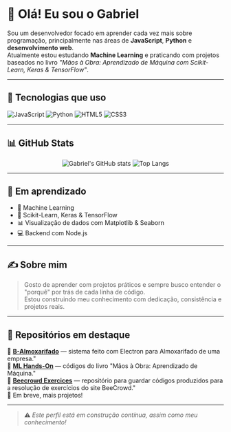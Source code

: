 # 👋 Olá! Eu sou o Gabriel

Sou um desenvolvedor focado em aprender cada vez mais sobre programação, principalmente nas áreas de **JavaScript**, **Python** e **desenvolvimento web**.  
Atualmente estou estudando **Machine Learning** e praticando com projetos baseados no livro _"Mãos à Obra: Aprendizado de Máquina com Scikit-Learn, Keras & TensorFlow"_.

---

## 🚀 Tecnologias que uso

![JavaScript](https://img.shields.io/badge/-JavaScript-F7DF1E?style=flat-square&logo=javascript&logoColor=000)
![Python](https://img.shields.io/badge/-Python-3776AB?style=flat-square&logo=python&logoColor=fff)
![HTML5](https://img.shields.io/badge/-HTML5-E34F26?style=flat-square&logo=html5&logoColor=fff)
![CSS3](https://img.shields.io/badge/-CSS3-1572B6?style=flat-square&logo=css3&logoColor=fff)

---

## 📊 GitHub Stats

<div align="center">
  
  ![Gabriel's GitHub stats](https://github-readme-stats.vercel.app/api?username=GabrielCae&show_icons=true&theme=tokyonight&include_all_commits=true&count_private=true")
  ![Top Langs](https://github-readme-stats.vercel.app/api/top-langs/?username=GabrielCae&layout=compact&theme=radical)
  
</div>

---

## 🧠 Em aprendizado

- 🔎 Machine Learning
- 📘 Scikit-Learn, Keras & TensorFlow
- 📊 Visualização de dados com Matplotlib & Seaborn
- 💻 Backend com Node.js

---

## ✍️ Sobre mim

> Gosto de aprender com projetos práticos e sempre busco entender o "porquê" por trás de cada linha de código.  
> Estou construindo meu conhecimento com dedicação, consistência e projetos reais.

---

## 📌 Repositórios em destaque

🔹 **[B-Almoxarifado](https://github.com/GabrielCae/B-Almoxarifado)** — sistema feito com Electron para Almoxarifado de uma empresa."  
🔹 **[ML Hands-On](https://github.com/GabrielCae/Maos-a-Obra-Livro)** — códigos do livro "Mãos à Obra: Aprendizado de Máquina."  
🔹 **[Beecrowd Exercices](https://github.com/GabrielCae/BeeCrowd-Exercises)** — repositório para guardar códigos produzidos para a resolução de exercícios do site BeeCrowd."  
🔹 Em breve, mais projetos!

---

> ⚠️ *Este perfil está em construção contínua, assim como meu conhecimento!*

